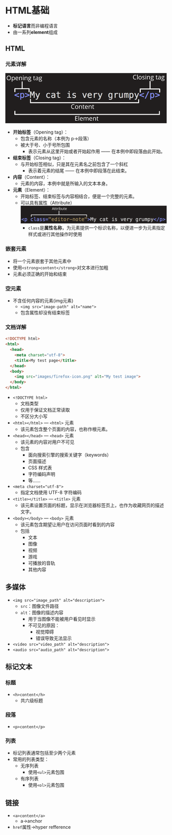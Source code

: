 # HTML基础
- **标记语言**而非编程语言
- 由一系列**element**组成

## HTML
### 元素详解
![](https://raw.githubusercontent.com/alwaysmissin/picgo/main/20220906094458.png)
- **开始标签**（Opening tag）：
	- 包含元素的名称（本例为 p->段落）
	- 被大于号、小于号所包围
		- 表示元素从这里开始或者开始起作用 —— 在本例中即段落由此开始。
- **结束标签**（Closing tag）：
	- 与开始标签相似，只是其在元素名之前包含了一个斜杠
		- 表示着元素的结尾 —— 在本例中即段落在此结束。
- **内容**（Content）：
	- 元素的内容，本例中就是所输入的文本本身。
- **元素**（Element）：
	- 开始标签、结束标签与内容相结合，便是一个完整的元素。
	- 可以具有属性（Attribute）![](https://raw.githubusercontent.com/alwaysmissin/picgo/main/20220906094747.png)
		- `class`是**属性名称**，为元素提供一个标识名称，以便进一步为元素指定样式或进行其他操作时使用
### 嵌套元素
- 将一个元素嵌套于其他元素中
- 使用`<strong>content</strong>`对文本进行加粗
- 元素必须正确的开始和结束

### 空元素
- 不含任何内容的元素(img元素)
	- `<img src="image-path" alt="name">`
	- 包含属性却没有结束标签

### 文档详解
```html
<!DOCTYPE html>
<html>
  <head>
    <meta charset="utf-8">
    <title>My test page</title>
  </head>
  <body>
    <img src="images/firefox-icon.png" alt="My test image">
  </body>
</html>
```
- `<!DOCTYPE html>`
	- 文档类型
	- 仅用于保证文档正常读取
	- 不区分大小写
- `<html></html>` — `<html>` 元素
	- 该元素包含整个页面的内容，也称作根元素。
- `<head></head>` — `<head>` 元素
	- 该元素的内容对用户不可见
	- 包含
		- 面向搜索引擎的搜索关键字（keywords）
		- 页面描述
		- CSS 样式表
		- 字符编码声明
		- 等......
- `<meta charset="utf-8">` 
	- 指定文档使用 UTF-8 字符编码
- `<title></title>` — `<title>` 元素
	- 该元素设置页面的标题，显示在浏览器标签页上，也作为收藏网页的描述文字。
- `<body></body>` — `<body>` 元素
	- 该元素包含期望让用户在访问页面时看到的内容
	- 包括
		- 文本
		- 图像
		- 视频
		- 游戏
		- 可播放的音轨
		- 其他内容

## 多媒体
- `<img src="image_path" alt="description">`
	- `src`：图像文件路径
	- `alt`：图像的描述内容
		- 用于当图像不能被用户看见时显示
		- 不可见的原因：
			- 视觉障碍
			- 错误导致无法显示
- `<video src="video_path" alt="description">`
- `<audio src="audio_path" alt="description">`

## 标记文本
### 标题
- `<h>content</h>`
	- 共六级标题
### 段落
- `<p>content</p>`
### 列表
- 标记列表通常包括至少两个元素
- 常用的列表类型：
	- 无序列表
		- 使用`<ul>`元素包围
	- 有序列表
		- 使用`<ol>`元素包围
## 链接
- `<a>content</a>`
	- a->anchor
- `href`属性->hyper refference